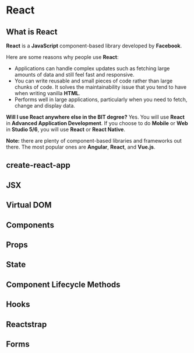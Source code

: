 # **React**

## What is React
**React** is a **JavaScript** component-based library developed by **Facebook**. 

Here are some reasons why people use **React**:
- Applications can handle complex updates such as fetching large amounts of data and still feel fast and responsive.
- You can write reusable and small pieces of code rather than large chunks of code. It solves the maintainability issue that you tend to have when writing vanilla **HTML**.
- Performs well in large applications, particularly when you need to fetch, change and display data.

**Will I use React anywhere else in the BIT degree?**
Yes. You will use **React** in **Advanced Application Development**. If you choose to do **Mobile** or **Web** in **Studio 5/6**, you will use **React** or **React Native**.

**Note:** there are plenty of component-based libraries and frameworks out there. The most popular ones are **Angular**, **React**, and **Vue.js**.

## create-react-app

## JSX

## Virtual DOM

## Components

## Props

## State

## Component Lifecycle Methods

## Hooks

## Reactstrap

## Forms
